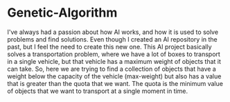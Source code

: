 # Genetic-Algorithm
I've always had a passion about how AI works, and how it is used to solve problems and find solutions. Even though I created an AI repository in the past, but I feel the need to create this new one. This AI project basically solves a transportation problem, where we have a lot of boxes to transport in a single vehicle, but that vehicle has a maximum weight of objects that it can take. So, here we are trying to find a collection of objects that have a weight below the capacity of the vehicle (max-weight) but also has a value that is greater than the quota that we want. The quota is the minimum value of objects that we want to transport at a single moment in time.
